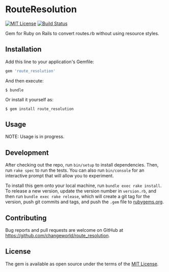 # RouteResolution

[![MIT License](https://img.shields.io/badge/license-MIT-blue.svg)](LICENSE)
[![Build Status](https://travis-ci.org/changeworld/route_resolution.svg?branch=master)](https://travis-ci.org/changeworld/route_resolution)

Gem for Ruby on Rails to convert routes.rb without using resource styles.

## Installation

Add this line to your application's Gemfile:

```ruby
gem 'route_resolution'
```

And then execute:

    $ bundle

Or install it yourself as:

    $ gem install route_resolution

## Usage

NOTE: Usage is in progress.

## Development

After checking out the repo, run `bin/setup` to install dependencies. Then, run `rake spec` to run the tests. You can also run `bin/console` for an interactive prompt that will allow you to experiment.

To install this gem onto your local machine, run `bundle exec rake install`. To release a new version, update the version number in `version.rb`, and then run `bundle exec rake release`, which will create a git tag for the version, push git commits and tags, and push the `.gem` file to [rubygems.org](https://rubygems.org).

## Contributing

Bug reports and pull requests are welcome on GitHub at https://github.com/changeworld/route_resolution.

## License

The gem is available as open source under the terms of the [MIT License](http://opensource.org/licenses/MIT).
